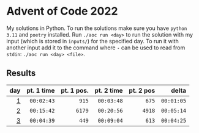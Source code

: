 # Advent of Code 2022

My solutions in Python. To run the solutions make sure you have `python 3.11` and `poetry` installed. Run `./aoc run <day>` to run the solution with my input (which is stored in `inputs/`) for the specified day. To run it with another input add it to the command where `-` can be used to read from `stdin`: `./aoc run <day> <file>`.

## Results

|                 day | pt. 1 time | pt. 1 pos. | pt. 2 time | pt. 2 pos |      delta |
| ------------------: | ---------: | ---------: | ---------: | --------: | ---------: |
| [1](aoc_2022/day01) | `00:02:43` |      `915` | `00:03:48` |     `675` | `00:01:05` |
| [2](aoc_2022/day02) | `00:15:42` |     `6179` | `00:20:56` |    `4918` | `00:05:14` |
| [3](aoc_2022/day03) | `00:04:39` |      `449` | `00:09:04` |     `613` | `00:04:25` |
